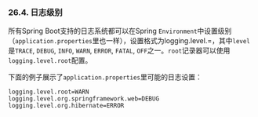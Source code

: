### 26.4. 日志级别

所有Spring Boot支持的日志系统都可以在Spring `Environment`中设置级别（`application.properties`里也一样），设置格式为logging.level.<logger-name>=<level>，其中`level`是`TRACE`, `DEBUG`, `INFO`, `WARN`, `ERROR`, `FATAL`, `OFF`之一。`root`记录器可以使用`logging.level.root`配置。

下面的例子展示了`application.properties`里可能的日志设置：
```properties
logging.level.root=WARN
logging.level.org.springframework.web=DEBUG
logging.level.org.hibernate=ERROR
```
